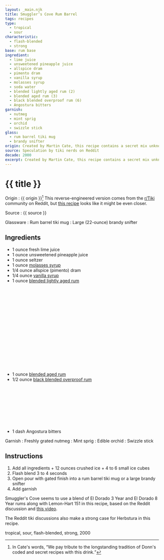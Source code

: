 ```yaml
---
layout: _main.njk
title: Smuggler’s Cove Rum Barrel
tags: recipes
type:
  - tropical
  - sour
characteristic:
  - flash-blended
  - strong
base: rum base
ingredient:
  - lime juice
  - unsweetened pineapple juice
  - allspice dram
  - pimento dram
  - vanilla syrup
  - molasses syrup
  - soda water
  - blended lightly aged rum (2)
  - blended aged rum (3)
  - black blended overproof rum (6)
  - Angostura bitters
garnish:
  - nutmeg
  - mint sprig
  - orchid
  - swizzle stick
glass:
  - rum barrel tiki mug
  - brandy snifter
origin: Created by Martin Cate, this recipe contains a secret mix unknown even to his own bartenders.
source: Speculation by tiki nerds on Reddit
decade: 2000
excerpt: Created by Martin Cate, this recipe contains a secret mix unknown even to his own bartenders.
---
```

<!-- markdownlint-disable MD025 -->
# {{ title }}
<!-- markdownlint-enable MD025 -->

Origin
  : {{ origin }}[^1] This reverse-engineered version comes from the <a href="https://www.reddit.com/r/Tiki/comments/j22en2/decoding_the_smuggers_cove_rum_barrel/" target="_blank" rel="external noopener">r/Tiki</a> community on Reddit, but <a href="https://www.reddit.com/r/Tiki/comments/nqbz3j/smugglers_cove_rum_barrel_my_decode_attempt/" target="_blank" rel="external noopener">this recipe</a> looks like it might be even closer.

Source
  : {{ source }}

[^1]: In Cate's words, <q>We pay tribute to the longstanding tradition of Donn's coded and secret recipes with this drink.</q>

Glassware
  : Rum barrel tiki mug
  : Large (22-ounce) brandy snifter

## Ingredients

* 1 ounce fresh lime juice
* 1 ounce unsweetened pineapple juice
* 1 ounce seltzer
* 1 ounce [molasses syrup](/mixes/molasses-syrup)
* 1/4 ounce allspice (pimento) dram
* 1/4 ounce [vanilla syrup](/mixes/vanilla-syrup)
* 1 ounce [blended lightly aged rum](/rums/04-rum-blended-lightly-aged/)<icon-l space="1em" class="bigger" label="(2)"><span class="with-icon"><svg class="icon"><use href="/assets/images/icons/circle-2.svg#circle-2"></use></svg></span></icon-l>
* 1 ounce [blended aged rum](/rums/05-rum-blended-aged/)<icon-l space="1em" class="bigger" label="(3)"><span class="with-icon"><svg class="icon"><use href="/assets/images/icons/circle-3.svg#circle-3"></use></svg></span></icon-l>
* 1/2 ounce [black blended overproof rum](/rums/12-rum-black-blended-overproof/)<icon-l space="1em" class="bigger" label="(6)"><span class="with-icon"><svg class="icon"><use href="/assets/images/icons/circle-6.svg#circle-6"></use></svg></span></icon-l>
* 1 dash Angostura bitters

Garnish
  : Freshly grated nutmeg
  : <span data-pagefind-filter="Garnish">Mint sprig</span>
  : <span data-pagefind-filter="Garnish">Edible orchid</span>
  : <span data-pagefind-filter="Garnish">Swizzle stick</span>

## Instructions

1. Add all ingredients + 12 ounces crushed ice + 4 to 6 small ice cubes
2. Flash blend 3 to 4 seconds
3. Open pour with gated finish into a rum barrel tiki mug or a large brandy snifter
4. Add garnish

<tiki-callout type="tip">

  Smuggler's Cove seems to use a blend of El Dorado 3 Year and El Dorado 8 Year rums along with Lemon-Hart 151 in this recipe, based on the Reddit discussion and <a href="https://youtu.be/qy3XKn88xBA?si=nCuIKLyl344MzS4k" target="_blank" rel="external noopener">this video</a>.

</tiki-callout>
<tiki-callout type="info">

  The Reddit tiki discussions also make a strong case for Herbstura in this recipe.

</tiki-callout>

<div
  class="sr-only"
  data-cat[0]="Drink"
  data-type[0]="Tropical"
  data-type[1]="Sour"
  data-char[0]="Flash-blended"
  data-char[1]="Strong"
  data-base[0]="Rum/Cane spirits"
  data-ingredient[0]="Lime juice"
  data-ingredient[1]="Pineapple juice, unsweetened"
  data-ingredient[2]="Allspice dram"
  data-ingredient[3]="Pimento dram"
  data-ingredient[4]="Vanilla syrup"
  data-ingredient[5]="Molasses syrup"
  data-ingredient[6]="Seltzer"
  data-ingredient[7]="Soda water"
  data-ingredient[8]="Blended lightly aged rum [2]"
  data-ingredient[9]="Blended aged rum [3]"
  data-ingredient[10]="Black blended overproof rum [6]"
  data-ingredient[11]="Angostura bitters"
  data-pantry[0]="Nutmeg, grated"
  data-pantry[1]="Mint sprig"
  data-pantry[2]="Edible orchid"
  data-juice[0]="Lime juice"
  data-juice[1]="Pineapple juice, unsweetened"
  data-syrup[0]="Vanilla syrup"
  data-syrup[1]="Molasses syrup"
  data-liquor[0]="Allspice dram"
  data-liquor[1]="Pimento dram"
  data-liquor[2]="Blended lightly aged rum [2]"
  data-liquor[3]="Blended aged rum [3]"
  data-liquor[4]="Black blended overproof rum [6]"
  data-soda[0]="Seltzer"
  data-soda[1]="Soda water"
  data-bitters[0]="Angostura bitters"
  data-origin[0]="Martin Cate"
  data-origin[1]="Smuggler’s Cove"
  data-source[0]="Reddit r/Tiki"
  data-glass[0]="Brandy snifter"
  data-glass[1]="Brandy snifter, large (22-ounce)"
  data-glass[2]="Tiki mug"
  data-glass[3]="Tiki mug, rum barrel"
  data-garnish[0]="Nutmeg, grated"
  data-decade[0]="2010"
  data-pagefind-filter="
    Category[data-cat[0]],
    Type[data-type[0]],
    Type[data-type[1]],
    Characteristic[data-char[0]],
    Characteristic[data-char[1]],
    Base[data-base[0]],
    Ingredient[data-ingredient[0]],
    Ingredient[data-ingredient[1]],
    Ingredient[data-ingredient[2]],
    Ingredient[data-ingredient[3]],
    Ingredient[data-ingredient[4]],
    Ingredient[data-ingredient[5]],
    Ingredient[data-ingredient[6]],
    Ingredient[data-ingredient[7]],
    Ingredient[data-ingredient[8]],
    Ingredient[data-ingredient[9]],
    Ingredient[data-ingredient[10]],
    Ingredient[data-ingredient[11]],
    Pantry[data-pantry[0]],
    Pantry[data-pantry[1]],
    Pantry[data-pantry[2]],
    Juice[data-juice[0]],
    Juice[data-juice[1]],
    Syrup[data-syrup[0]],
    Syrup[data-syrup[1]],
    Liquor[data-liquor[0]],
    Liquor[data-liquor[1]],
    Liquor[data-liquor[2]],
    Liquor[data-liquor[3]],
    Liquor[data-liquor[4]],
    Soda & seltzer[data-soda[0]],
    Soda & seltzer[data-soda[1]],
    Bitters[data-bitters[0]],
    Origin[data-origin[0]],
    Origin[data-origin[1]],
    Source[data-source[0]],
    Glassware[data-glass[0]],
    Glassware[data-glass[1]],
    Glassware[data-glass[2]],
    Glassware[data-glass[3]],
    Garnish[data-garnish[0]],
    Decade[data-decade[0]]
  "
>
</div>

<div class="keywords" aria-hidden>tropical, sour, flash-blended, strong, 2000</div>
